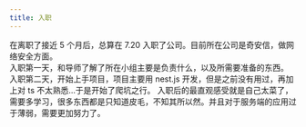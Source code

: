 ```yaml
---
title: 入职
---
```


在离职了接近 5 个月后，总算在 7.20 入职了公司。目前所在公司是奇安信，做网络安全方面。  
入职第一天，和导师了解了所在小组主要是负责什么，以及所需要准备的东西。
入职第二天，开始上手项目，项目主要用 nest.js 开发，但是之前没有用过，再加上对 ts 不太熟悉...于是开始了爬坑之行。
入职后的最直观感受就是自己太菜了，需要多学习，很多东西都是只知道皮毛，不知其所以然。并且对于服务端的应用过于薄弱，需要更加努力了。
